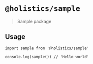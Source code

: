 # `@holistics/sample`

> Sample package

## Usage

```
import sample from '@holistics/sample'

console.log(sample()) // 'Hello world'
```
